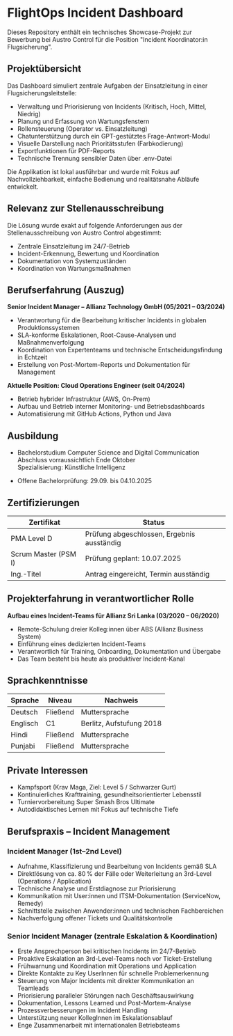 # FlightOps Incident Dashboard

Dieses Repository enthält ein technisches Showcase-Projekt zur Bewerbung bei Austro Control für die Position "Incident Koordinator:in Flugsicherung".

## Projektübersicht

Das Dashboard simuliert zentrale Aufgaben der Einsatzleitung in einer Flugsicherungsleitstelle:

- Verwaltung und Priorisierung von Incidents (Kritisch, Hoch, Mittel, Niedrig)
- Planung und Erfassung von Wartungsfenstern
- Rollensteuerung (Operator vs. Einsatzleitung)
- Chatunterstützung durch ein GPT-gestütztes Frage-Antwort-Modul
- Visuelle Darstellung nach Prioritätsstufen (Farbkodierung)
- Exportfunktionen für PDF-Reports
- Technische Trennung sensibler Daten über .env-Datei

Die Applikation ist lokal ausführbar und wurde mit Fokus auf Nachvollziehbarkeit, einfache Bedienung und realitätsnahe Abläufe entwickelt.

## Relevanz zur Stellenausschreibung

Die Lösung wurde exakt auf folgende Anforderungen aus der Stellenausschreibung von Austro Control abgestimmt:

- Zentrale Einsatzleitung im 24/7-Betrieb
- Incident-Erkennung, Bewertung und Koordination
- Dokumentation von Systemzuständen
- Koordination von Wartungsmaßnahmen

## Berufserfahrung (Auszug)

**Senior Incident Manager – Allianz Technology GmbH (05/2021 – 03/2024)**  
- Verantwortung für die Bearbeitung kritischer Incidents in globalen Produktionssystemen
- SLA-konforme Eskalationen, Root-Cause-Analysen und Maßnahmenverfolgung
- Koordination von Expertenteams und technische Entscheidungsfindung in Echtzeit
- Erstellung von Post-Mortem-Reports und Dokumentation für Management

**Aktuelle Position: Cloud Operations Engineer (seit 04/2024)**  
- Betrieb hybrider Infrastruktur (AWS, On-Prem)
- Aufbau und Betrieb interner Monitoring- und Betriebsdashboards
- Automatisierung mit GitHub Actions, Python und Java

## Ausbildung

- Bachelorstudium Computer Science and Digital Communication  
  Abschluss vorraussichtlich Ende Oktober   
  Spezialisierung: Künstliche Intelligenz 

- Offene Bachelorprüfung: 29.09. bis 04.10.2025

## Zertifizierungen

| Zertifikat                   | Status                      |
|-----------------------------|-----------------------------|
| PMA Level D                 | Prüfung abgeschlossen, Ergebnis ausständig |
| Scrum Master (PSM I)       | Prüfung geplant: 10.07.2025 |
| Ing.-Titel                 | Antrag eingereicht, Termin ausständig |


## Projekterfahrung in verantwortlicher Rolle

**Aufbau eines Incident-Teams für Allianz Sri Lanka (03/2020 – 06/2020)**  
- Remote-Schulung dreier Kolleg:innen über ABS (Allianz Business System)
- Einführung eines dedizierten Incident-Teams
- Verantwortlich für Training, Onboarding, Dokumentation und Übergabe
- Das Team besteht bis heute als produktiver Incident-Kanal

## Sprachkenntnisse

| Sprache    | Niveau  | Nachweis                       |
|------------|---------|--------------------------------|
| Deutsch    | Fließend      | Muttersprache       |
| Englisch   | C1      | Berlitz, Aufstufung 2018       |
| Hindi      | Fließend| Muttersprache                  |
| Punjabi    | Fließend| Muttersprache                  |

## Private Interessen

- Kampfsport (Krav Maga, Ziel: Level 5 / Schwarzer Gurt)
- Kontinuierliches Krafttraining, gesundheitsorientierter Lebensstil
- Turniervorbereitung Super Smash Bros Ultimate
- Autodidaktisches Lernen mit Fokus auf technische Tiefe


## Berufspraxis – Incident Management

### Incident Manager (1st–2nd Level)

- Aufnahme, Klassifizierung und Bearbeitung von Incidents gemäß SLA
- Direktlösung von ca. 80 % der Fälle oder Weiterleitung an 3rd-Level (Operations / Application)
- Technische Analyse und Erstdiagnose zur Priorisierung
- Kommunikation mit User:innen und ITSM-Dokumentation (ServiceNow, Remedy)
- Schnittstelle zwischen Anwender:innen und technischen Fachbereichen
- Nachverfolgung offener Tickets und Qualitätskontrolle

### Senior Incident Manager (zentrale Eskalation & Koordination)

- Erste Ansprechperson bei kritischen Incidents im 24/7-Betrieb
- Proaktive Eskalation an 3rd-Level-Teams noch vor Ticket-Erstellung
- Frühwarnung und Koordination mit Operations und Application
- Direkte Kontakte zu Key UserInnen für schnelle Problemerkennung
- Steuerung von Major Incidents mit direkter Kommunikation an Teamleads
- Priorisierung paralleler Störungen nach Geschäftsauswirkung
- Dokumentation, Lessons Learned und Post-Mortem-Analyse
- Prozessverbesserungen im Incident Handling
- Unterstützung neuer KollegInnen im Eskalationsablauf
- Enge Zusammenarbeit mit internationalen Betriebsteams

